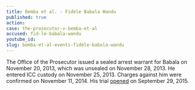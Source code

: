 ```yaml
---
title: Bemba et al. - Fidèle Babala Wandu
published: true
action:
case: the-prosecutor-v-bemba-et-al
accused: fid-le-babala-wandu
youtube_id:
slug: bemba-et-al-events-fidèle-babala-wandu
---
```



The Office of the Prosecutor issued a sealed arrest warrant for Babala on November 20, 2013, which was unsealed on November 28, 2013. He entered ICC custody on November 25, 2013. Charges against him were confirmed on November 11, 2014. His trial [opened](https://www.icc-cpi.int/en_menus/icc/press%20and%20media/press%20releases/Pages/pr1155.aspx) on September 29, 2015.